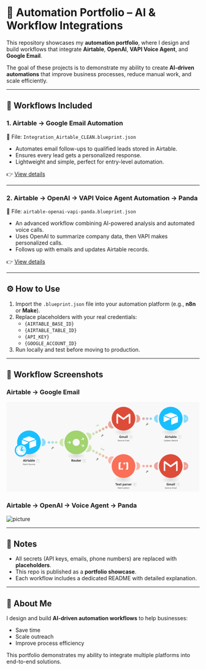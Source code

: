 # 🚀 Automation Portfolio – AI & Workflow Integrations

This repository showcases my **automation portfolio**, where I design and build workflows that integrate **Airtable**, **OpenAI**, **VAPI Voice Agent**, and **Google Email**.  

The goal of these projects is to demonstrate my ability to create **AI-driven automations** that improve business processes, reduce manual work, and scale efficiently.  

---

## 📂 Workflows Included

### 1. Airtable → Google Email Automation  
📌 File: `Integration_Airtable_CLEAN.blueprint.json`  
- Automates email follow-ups to qualified leads stored in Airtable.  
- Ensures every lead gets a personalized response.  
- Lightweight and simple, perfect for entry-level automation.  

👉 [View details](airtable-email/README.md)  

---

### 2. Airtable → OpenAI → VAPI Voice Agent Automation → Panda  
📌 File: `airtable-openai-vapi-panda.blueprint.json`  
- An advanced workflow combining AI-powered analysis and automated voice calls.  
- Uses OpenAI to summarize company data, then VAPI makes personalized calls.  
- Follows up with emails and updates Airtable records.  

👉 [View details](airtable-openai-vapi-panda/README.md)  

---

## ⚙️ How to Use  
1. Import the `.blueprint.json` file into your automation platform (e.g., **n8n** or **Make**).  
2. Replace placeholders with your real credentials:  
   - `{AIRTABLE_BASE_ID}`  
   - `{AIRTABLE_TABLE_ID}`  
   - `{API_KEY}`  
   - `{GOOGLE_ACCOUNT_ID}`  
3. Run locally and test before moving to production.  

---

## 📸 Workflow Screenshots

### Airtable → Google Email  
![picture](docs/workflow-airtable-email.png)

### Airtable → OpenAI → Voice Agent → Panda
![picture](docs/airtable-openai-voice-workflow.png)

---

## 📌 Notes
- All secrets (API keys, emails, phone numbers) are replaced with **placeholders**.  
- This repo is published as a **portfolio showcase**.  
- Each workflow includes a dedicated README with detailed explanation.  

---

## 🚀 About Me
I design and build **AI-driven automation workflows** to help businesses:  
- Save time  
- Scale outreach  
- Improve process efficiency  

This portfolio demonstrates my ability to integrate multiple platforms into end-to-end solutions.
